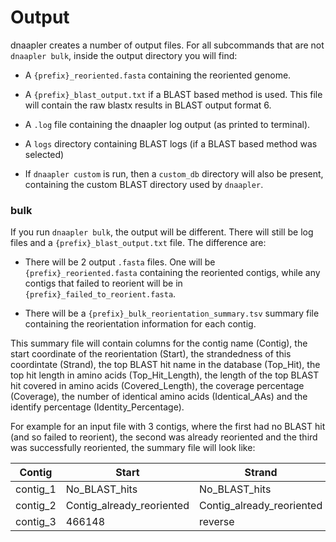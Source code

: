 # Output

dnaapler creates a number of output files. For all subcommands that are not `dnaapler bulk`, inside the output directory you will find:

* A `{prefix}_reoriented.fasta` containing the reoriented genome.

* A `{prefix}_blast_output.txt` if a BLAST based method is used. This file will contain the raw blastx results in BLAST output format 6.

* A `.log` file containing the dnaapler log output (as printed to terminal).

* A  `logs` directory containing BLAST logs (if a BLAST based method was selected)

* If `dnaapler custom` is run, then a `custom_db` directory will also be present, containing the custom BLAST directory used by `dnaapler`.

### bulk

If you run `dnaapler bulk`, the output will be different. There will still be log files and a `{prefix}_blast_output.txt` file. The difference are:

* There will be 2 output `.fasta` files. One will be `{prefix}_reoriented.fasta` containing the reoriented contigs, while any contigs that failed to reorient will be in `{prefix}_failed_to_reorient.fasta`.

* There will be a `{prefix}_bulk_reorientation_summary.tsv` summary file containing the reorientation information for each contig. 

This summary file will contain columns for the contig name (Contig), the start coordinate of the reorientation (Start), the strandedness of this coordintate (Strand), the top BLAST hit name in the database (Top_Hit), the top hit length in amino acids (Top_Hit_Length), the length of the top BLAST hit covered in amino acids (Covered_Length), the coverage percentage (Coverage), the number of identical amino acids (Identical_AAs) and the identify percentage (Identity_Percentage).

For example for an input file with 3 contigs, where the first had no BLAST hit (and so failed to reorient), the second was already reoriented and the third was successfully reoriented, the summary file will look like:

| **Contig** | **Start**                 | **Strand**                | **Top_Hit**               | **Top_Hit_Length**        | **Covered_Length**        | **Coverage**              | **Identical_AAs**         | **Identity_Percentage**       |
|------------|---------------------------|---------------------------|---------------------------|---------------------------|---------------------------|---------------------------|---------------------------|---------------------------|
| contig_1    | No_BLAST_hits             | No_BLAST_hits             | No_BLAST_hits             | No_BLAST_hits             | No_BLAST_hits             | No_BLAST_hits             | No_BLAST_hits             | No_BLAST_hits             |
| contig_2       | Contig_already_reoriented | Contig_already_reoriented | Contig_already_reoriented | Contig_already_reoriented | Contig_already_reoriented | Contig_already_reoriented | Contig_already_reoriented | Contig_already_reoriented |
| contig_3     | 466148                    | reverse                   | sp\|Q6GD89\|DNAA_STAAS    | 453                       | 453                       | 100                       | 453                       | 100                       |


